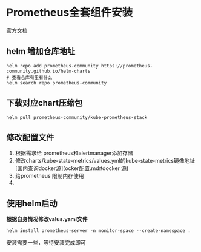 # Prometheus全套组件安装
[官方文档](https://github.com/prometheus-community/helm-charts/blob/main/charts/kube-prometheus-stack/README.md)
## helm 增加仓库地址
```
helm repo add prometheus-community https://prometheus-community.github.io/helm-charts
# 查看仓库有里有什么
helm search repo prometheus-community
```
## 下载对应chart压缩包
```
helm pull prometheus-community/kube-prometheus-stack
```
## 修改配置文件
1. 根据需求给 prometheus和alertmanager添加存储
2. 修改charts/kube-state-metrics/values.yml的kube-state-metrics镜像地址 [国内查询docker源](ocker配置.md#docker 源)
3. 给prometheus 限制内存使用
4. 
## 使用helm启动
**根据自身情况修改valus.yaml文件**

```
helm install prometheus-server -n monitor-space --create-namespace .
```
安装需要一些，等待安装完成即可